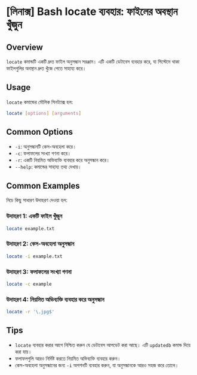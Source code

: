 # [লিনাক্স] Bash locate ব্যবহার: ফাইলের অবস্থান খুঁজুন

## Overview
`locate` কমান্ডটি একটি দ্রুত ফাইল অনুসন্ধান সরঞ্জাম। এটি একটি ডেটাবেস ব্যবহার করে, যা সিস্টেমে থাকা ফাইলগুলির অবস্থান দ্রুত খুঁজে পেতে সাহায্য করে।

## Usage
`locate` কমান্ডের মৌলিক সিনট্যাক্স হল:

```bash
locate [options] [arguments]
```

## Common Options
- `-i`: অনুসন্ধানটি কেস-অবহেলা করে।
- `-c`: ফলাফলের সংখ্যা গণনা করে।
- `-r`: একটি নিয়মিত অভিব্যক্তি ব্যবহার করে অনুসন্ধান করে।
- `--help`: কমান্ডের সাহায্য তথ্য দেখায়।

## Common Examples
নিচে কিছু সাধারণ উদাহরণ দেওয়া হল:

### উদাহরণ 1: একটি ফাইল খুঁজুন
```bash
locate example.txt
```

### উদাহরণ 2: কেস-অবহেলা অনুসন্ধান
```bash
locate -i example.txt
```

### উদাহরণ 3: ফলাফলের সংখ্যা গণনা
```bash
locate -c example
```

### উদাহরণ 4: নিয়মিত অভিব্যক্তি ব্যবহার করে অনুসন্ধান
```bash
locate -r '\.jpg$'
```

## Tips
- `locate` ব্যবহার করার আগে নিশ্চিত করুন যে ডেটাবেস আপডেট করা আছে। এটি `updatedb` কমান্ড দিয়ে করা যায়।
- ফলাফলগুলি আরও নির্দিষ্ট করতে নিয়মিত অভিব্যক্তি ব্যবহার করুন।
- কেস-অবহেলা অনুসন্ধানের জন্য `-i` অপশনটি ব্যবহার করুন, যা অনুসন্ধানকে আরও সহজ করে তোলে।